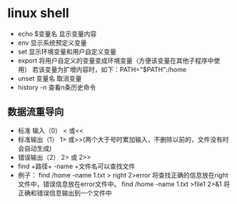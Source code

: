 # linux shell
- echo $变量名 显示变量内容
- env 显示系统预定义变量
- set 显示环境变量和用户自定义变量
- export 将用户自定义的变量变成环境变量（方便该变量在其他子程序中使用）
 若该变量为扩增内容时，如下：PATH="$PATH":/home
- unset 变量名 取消变量
- history -n 查看n条历史命令
## 数据流重导向
- 标准 输入（0） < 或<<
- 标准输出（1） 1>  或>>(两个大于号时累加输入，不删除以前的，文件没有时会自动生成)
- 错误输出（2） 2> 或 2>>
- find +路径+ -name +文件名可以查找文件
- 例子： find /home -name 1.txt > right 2>error 将查找正确的信息放在right文件中，错误信息放在error文件中。
find /home -name 1.txt >file1 2>&1 将正确和错误信息输出到一个文件中